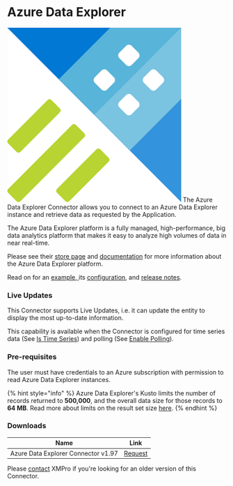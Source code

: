 # Azure Data Explorer

<img src="../../../../../.gitbook/assets/Azure Data Explorer Icon.png" alt="" data-size="line"> The Azure Data Explorer Connector allows you to connect to an Azure Data Explorer instance and retrieve data as requested by the Application.

The Azure Data Explorer platform is a fully managed, high-performance, big data analytics platform that makes it easy to analyze high volumes of data in near real-time.&#x20;

Please see their [store page](https://azure.microsoft.com/en-us/services/data-explorer/) and [documentation](https://docs.microsoft.com/en-us/azure/data-explorer/) for more information about the Azure Data Explorer platform.&#x20;

Read on for an [example](examples.md),[ ](broken-reference)its [configuration](configuration.md), and [release notes](release-notes.md).

### Live Updates

This Connector supports Live Updates, i.e. it can update the entity to display the most up-to-date information.&#x20;

This capability is available when the Connector is configured for time series data (See [Is Time Series](broken-reference)) and polling (See [Enable Polling](broken-reference)).

### Pre-requisites

The user must have credentials to an Azure subscription with permission to read Azure Data Explorer instances.

{% hint style="info" %}
Azure Data Explorer's Kusto limits the number of records returned to **500,000**, and the overall data size for those records to **64 MB**. Read more about limits on the result set size [here](https://learn.microsoft.com/en-us/azure/data-explorer/kusto/concepts/query-limits#limit-on-result-set-size-result-truncation).
{% endhint %}

### Downloads

| Name                                | Link                                                                                        |
| ----------------------------------- | ------------------------------------------------------------------------------------------- |
| Azure Data Explorer Connector v1.97 | [Request](mailto:support@xmpro.com?subject=AP-Connector-azure-data-explorer-connector-1.97) |

Please [contact](mailto:support@xmpro.com?subject=azure-data-explorer-connector-older-version) XMPro if you're looking for an older version of this Connector.&#x20;
